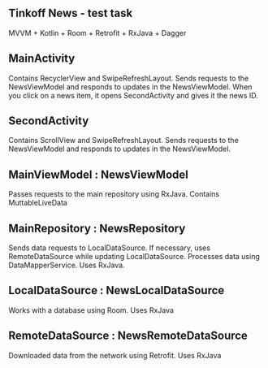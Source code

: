 ## Tinkoff News - test task
MVVM + Kotlin + Room + Retrofit + RxJava + Dagger

## MainActivity
Contains RecyclerView and SwipeRefreshLayout. Sends requests to the NewsViewModel and responds to updates in the NewsViewModel. When you click on a news item, it opens SecondActivity and gives it the news ID.

## SecondActivity
Contains ScrollView and SwipeRefreshLayout. Sends requests to the NewsViewModel and responds to updates in the NewsViewModel.

## MainViewModel : NewsViewModel
Passes requests to the main repository using RxJava. Contains MuttableLiveData

## MainRepository : NewsRepository
Sends data requests to LocalDataSource. If necessary, uses RemoteDataSource while updating LocalDataSource. Processes data using DataMapperService. Uses RxJava.

## LocalDataSource : NewsLocalDataSource
Works with a database using Room. Uses RxJava

## RemoteDataSource : NewsRemoteDataSource
Downloaded data from the network using Retrofit. Uses RxJava
